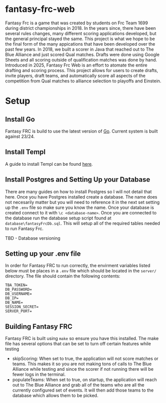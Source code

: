 # fantasy-frc-web

Fantasy Frc is a game that was created by students on Frc Team 1699 during district championships in 2018. In the years since, there have
been several rules changes, many different scoring applications developed, but the general principal stayed the same. This project is
what we hope to be the final form of the many appications that have been developed over the past few years. In 2018, we built a scorer
in Java that reached out to The Blue Alliance and just scored Qual matches. Drafts were done using Google Sheets and all scoring outside of
qualification matches was done by hand. Introduced in 2025, Fantasy Frc Web is an effort to atomate the entire drafting and scoring process.
This project allows for users to create drafts, invite players, draft teams, and automatically score all aspects of the competition from
Qual matches to alliance selection to playoffs and Einstein.

# Setup

## Install Go
Fantasy FRC is build to use the latest version of [Go](https://go.dev/doc/install). Current system is built against 23/24.

## Install Templ
A guide to install Templ can be found [here](https://templ.guide/quick-start/installation/).

## Install Postgres and Setting Up your Database
There are many guides on how to install Postgres so I will not detail that here. Once you have Postgres installed create a database.
The name does not necesarily matter but you will need to reference it in the next set setting up the `.env` file so make sure you know the name.
Once your database is created connect to it with `\c <database-name>`. Once you are connected to the database run the database setup script found
at `database\fantasyFrcDb.sql`. This will setup all of the required tables needed to run Fantasy Frc.

TBD - Database versioning

## Setting up your .env file

In order for Fantasy FRC to run correctly, the envirment variables
listed below must be places in a `.env` file which should be located in the `server/` directory.
The file should contain the following contents:
```
TBA_TOKEN=
DB_PASSWORD=
DB_USERNAME=
DB_IP=
DB_NAME=
SESSION_SECRET=
SERVER_PORT=
```

## Building Fantasy FRC

Fantasy FRC is built using `make` so ensure you have this installed.
The make file has several options that can be set to turn off certain features while testing
- skipScoring: When set to true, the application will not score matches or teams. This makes
it so you are not making tons of calls to The Blue Alliance while testing and since the scorer
if not running there will be fewer logs in the terminal.
- populateTeams: When set to true, on startup, the application will reach out to The Blue Alliance
and grab all of the teams who are all the currently configured set of events. It will then add
those teams to the database which allows them to be picked.
